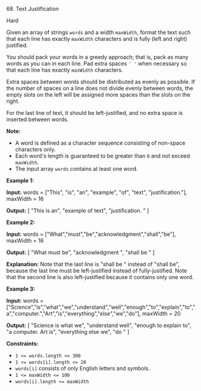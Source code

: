 68\. Text Justification

Hard

Given an array of strings `words` and a width `maxWidth`, format the text such that each line has exactly `maxWidth` characters and is fully (left and right) justified.

You should pack your words in a greedy approach; that is, pack as many words as you can in each line. Pad extra spaces `' '` when necessary so that each line has exactly `maxWidth` characters.

Extra spaces between words should be distributed as evenly as possible. If the number of spaces on a line does not divide evenly between words, the empty slots on the left will be assigned more spaces than the slots on the right.

For the last line of text, it should be left-justified, and no extra space is inserted between words.

**Note:**

*   A word is defined as a character sequence consisting of non-space characters only.
*   Each word's length is guaranteed to be greater than `0` and not exceed `maxWidth`.
*   The input array `words` contains at least one word.

**Example 1:**

**Input:** words = ["This", "is", "an", "example", "of", "text", "justification."], maxWidth = 16

**Output:** [ "This is an", "example of text", "justification. " ]

**Example 2:**

**Input:** words = ["What","must","be","acknowledgment","shall","be"], maxWidth = 16

**Output:** [ "What must be", "acknowledgment ", "shall be " ]

**Explanation:** Note that the last line is "shall be " instead of "shall be", because the last line must be left-justified instead of fully-justified. Note that the second line is also left-justified because it contains only one word.

**Example 3:**

**Input:** words = ["Science","is","what","we","understand","well","enough","to","explain","to","a","computer.","Art","is","everything","else","we","do"], maxWidth = 20

**Output:** [ "Science is what we", "understand well", "enough to explain to", "a computer. Art is", "everything else we", "do " ]

**Constraints:**

*   `1 <= words.length <= 300`
*   `1 <= words[i].length <= 20`
*   `words[i]` consists of only English letters and symbols.
*   `1 <= maxWidth <= 100`
*   `words[i].length <= maxWidth`